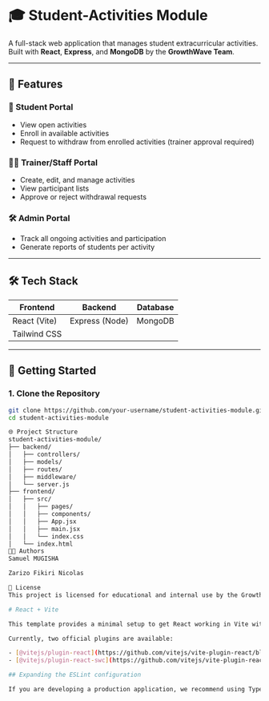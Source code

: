 # 🎓 Student-Activities Module

A full-stack web application that manages student extracurricular activities. Built with **React**, **Express**, and **MongoDB** by the **GrowthWave Team**.

---

## 📌 Features

### 👤 Student Portal
- View open activities
- Enroll in available activities
- Request to withdraw from enrolled activities (trainer approval required)

### 🧑‍🏫 Trainer/Staff Portal
- Create, edit, and manage activities
- View participant lists
- Approve or reject withdrawal requests

### 🛠️ Admin Portal
- Track all ongoing activities and participation
- Generate reports of students per activity

---

## 🛠️ Tech Stack

| Frontend      | Backend        | Database |
|---------------|----------------|----------|
| React (Vite)  | Express (Node) | MongoDB  |
| Tailwind CSS  | 

---

## 🚀 Getting Started

### 1. Clone the Repository

```bash
git clone https://github.com/your-username/student-activities-module.git
cd student-activities-module

🌐 Project Structure
student-activities-module/
├── backend/
│   ├── controllers/
│   ├── models/
│   ├── routes/
│   ├── middleware/
│   └── server.js
├── frontend/
│   ├── src/
│   │   ├── pages/
│   │   ├── components/
│   │   ├── App.jsx
│   │   ├── main.jsx
│   │   └── index.css
│   └── index.html
🧑‍💻 Authors
Samuel MUGISHA

Zarizo Fikiri Nicolas

📄 License
This project is licensed for educational and internal use by the GrowthWave Team.

# React + Vite

This template provides a minimal setup to get React working in Vite with HMR and some ESLint rules.

Currently, two official plugins are available:

- [@vitejs/plugin-react](https://github.com/vitejs/vite-plugin-react/blob/main/packages/plugin-react) uses [Babel](https://babeljs.io/) for Fast Refresh
- [@vitejs/plugin-react-swc](https://github.com/vitejs/vite-plugin-react/blob/main/packages/plugin-react-swc) uses [SWC](https://swc.rs/) for Fast Refresh

## Expanding the ESLint configuration

If you are developing a production application, we recommend using TypeScript with type-aware lint rules enabled. Check out the [TS template](https://github.com/vitejs/vite/tree/main/packages/create-vite/template-react-ts) for information on how to integrate TypeScript and [`typescript-eslint`](https://typescript-eslint.io) in your project.
